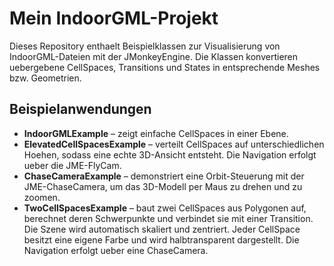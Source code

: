 # Mein IndoorGML-Projekt

Dieses Repository enthaelt Beispielklassen zur Visualisierung von IndoorGML-Dateien mit der JMonkeyEngine.
Die Klassen konvertieren uebergebene CellSpaces, Transitions und States in entsprechende Meshes bzw. Geometrien.

## Beispielanwendungen

* **IndoorGMLExample** – zeigt einfache CellSpaces in einer Ebene.
* **ElevatedCellSpacesExample** – verteilt CellSpaces auf unterschiedlichen Hoehen, sodass eine echte 3D-Ansicht entsteht. Die Navigation erfolgt ueber die JME-FlyCam.
* **ChaseCameraExample** – demonstriert eine Orbit-Steuerung mit der JME-ChaseCamera, um das 3D-Modell per Maus zu drehen und zu zoomen.
* **TwoCellSpacesExample** – baut zwei CellSpaces aus Polygonen auf, berechnet deren Schwerpunkte und verbindet sie mit einer Transition. Die Szene wird automatisch skaliert und zentriert. Jeder CellSpace besitzt eine eigene Farbe und wird halbtransparent dargestellt. Die Navigation erfolgt ueber eine ChaseCamera.
